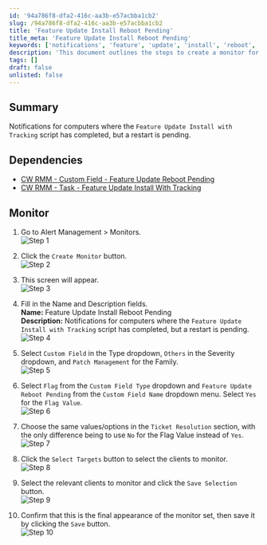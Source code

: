```yaml
---
id: '94a786f8-dfa2-416c-aa3b-e57acbba1cb2'
slug: /94a786f8-dfa2-416c-aa3b-e57acbba1cb2
title: 'Feature Update Install Reboot Pending'
title_meta: 'Feature Update Install Reboot Pending'
keywords: ['notifications', 'feature', 'update', 'install', 'reboot', 'pending', 'monitor']
description: 'This document outlines the steps to create a monitor for notifications regarding computers where the Feature Update Install with Tracking script has completed, but a restart is still pending. It includes dependencies and detailed instructions for setting up the monitor in Alert Management.'
tags: []
draft: false
unlisted: false
---
```


## Summary

Notifications for computers where the `Feature Update Install with Tracking` script has completed, but a restart is pending.

## Dependencies

- [CW RMM - Custom Field - Feature Update Reboot Pending](/docs/45e14854-ba83-4737-8264-b5cd809fca56)
- [CW RMM - Task - Feature Update Install With Tracking](/docs/5244ac77-6926-4902-a183-b4b2aac18e2b)

## Monitor

1. Go to Alert Management > Monitors.  
   ![Step 1](../../../static/img/docs/94a786f8-dfa2-416c-aa3b-e57acbba1cb2/image_1.png)

2. Click the `Create Monitor` button.  
   ![Step 2](../../../static/img/docs/94a786f8-dfa2-416c-aa3b-e57acbba1cb2/image_2.png)

3. This screen will appear.  
   ![Step 3](../../../static/img/docs/94a786f8-dfa2-416c-aa3b-e57acbba1cb2/image_3.png)

4. Fill in the Name and Description fields.  
   **Name:** Feature Update Install Reboot Pending  
   **Description:** Notifications for computers where the `Feature Update Install with Tracking` script has completed, but a restart is pending.  
   ![Step 4](../../../static/img/docs/94a786f8-dfa2-416c-aa3b-e57acbba1cb2/image_4.png)

5. Select `Custom Field` in the Type dropdown, `Others` in the Severity dropdown, and `Patch Management` for the Family.  
   ![Step 5](../../../static/img/docs/94a786f8-dfa2-416c-aa3b-e57acbba1cb2/image_5.png)

6. Select `Flag` from the `Custom Field Type` dropdown and `Feature Update Reboot Pending` from the `Custom Field Name` dropdown menu. Select `Yes` for the `Flag Value`.  
   ![Step 6](../../../static/img/docs/94a786f8-dfa2-416c-aa3b-e57acbba1cb2/image_6.png)

7. Choose the same values/options in the `Ticket Resolution` section, with the only difference being to use `No` for the Flag Value instead of `Yes`.  
   ![Step 7](../../../static/img/docs/94a786f8-dfa2-416c-aa3b-e57acbba1cb2/image_7.png)

8. Click the `Select Targets` button to select the clients to monitor.  
   ![Step 8](../../../static/img/docs/94a786f8-dfa2-416c-aa3b-e57acbba1cb2/image_8.png)

9. Select the relevant clients to monitor and click the `Save Selection` button.  
   ![Step 9](../../../static/img/docs/94a786f8-dfa2-416c-aa3b-e57acbba1cb2/image_9.png)

10. Confirm that this is the final appearance of the monitor set, then save it by clicking the `Save` button.  
    ![Step 10](../../../static/img/docs/94a786f8-dfa2-416c-aa3b-e57acbba1cb2/image_10.png)

